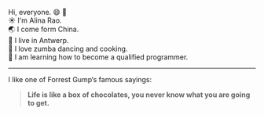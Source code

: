 Hi, everyone. :smile: :wave:  
:sunny: I'm Alina Rao.  
:earth_asia: I come form China.  
:cherry_blossom: I live in Antwerp.  
:dolphin: I love zumba dancing and cooking.  
:hatching_chick: I am learning how to become a qualified programmer.

---
I like one of Forrest Gump‘s famous sayings:
>**Life is like a box of chocolates, you never know what you are going to get.**